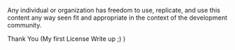 Any individual or organization has freedom to use, replicate, and use this content any way seen fit and appropriate in the context of the development community.

Thank You (My first License Write up ;) )
